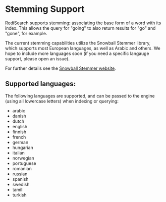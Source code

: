 # Stemming Support

RediSearch supports stemming: associating the base form of a word with its index. This allows 
the query for "going" to also return results for "go" and "gone", for example. 

The current stemming capabilities utilize the Snowball Stemmer library, which supports most European
languages, as well as Arabic and others. We hope to include more languages soon (if you need a specific
langauge support, please open an issue). 

For further details see the [Snowball Stemmer website](http://snowballstem.org/).

## Supported languages:

The following languages are supported, and can be passed to the engine (using all lowercase letters)
when indexing or querying:

* arabic
* danish
* dutch
* english
* finnish
* french
* german
* hungarian
* italian
* norwegian
* portuguese
* romanian
* russian
* spanish
* swedish
* tamil
* turkish
